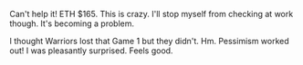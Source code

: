 Can't help it! ETH $165. This is crazy. I'll stop myself from checking at work though. It's becoming a problem.

I thought Warriors lost that Game 1 but they didn't. Hm. Pessimism worked out! I was pleasantly surprised. Feels good.
